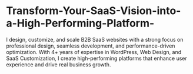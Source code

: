 # Transform-Your-SaaS-Vision-into-a-High-Performing-Platform-
I design, customize, and scale B2B SaaS websites with a strong focus on professional design, seamless development, and performance-driven optimization. With 4+ years of expertise in WordPress, Web Design, and SaaS Customization, I create high-performing platforms that enhance user experience and drive real business growth.
